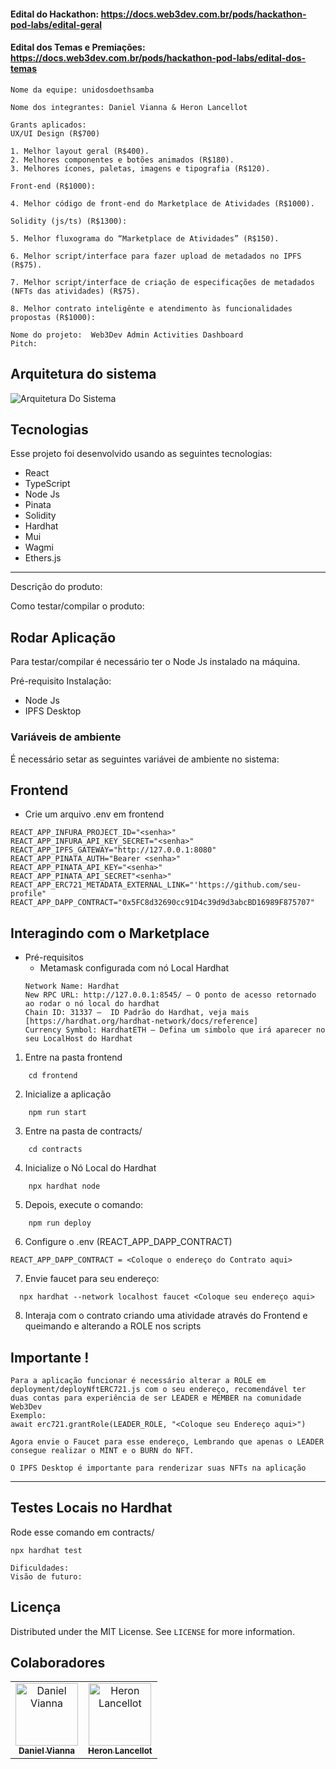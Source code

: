 #### Edital do Hackathon: https://docs.web3dev.com.br/pods/hackathon-pod-labs/edital-geral
#### Edital dos Temas e Premiações: https://docs.web3dev.com.br/pods/hackathon-pod-labs/edital-dos-temas

```
Nome da equipe: unidosdoethsamba

Nome dos integrantes: Daniel Vianna & Heron Lancellot

Grants aplicados:
UX/UI Design (R$700)

1. Melhor layout geral (R$400).
2. Melhores componentes e botões animados (R$180).
3. Melhores ícones, paletas, imagens e tipografia (R$120).

Front-end (R$1000):

4. Melhor código de front-end do Marketplace de Atividades (R$1000).

Solidity (js/ts) (R$1300):

5. Melhor fluxograma do “Marketplace de Atividades” (R$150).

6. Melhor script/interface para fazer upload de metadados no IPFS (R$75).

7. Melhor script/interface de criação de especificações de metadados (NFTs das atividades) (R$75).

8. Melhor contrato inteligênte e atendimento às funcionalidades propostas (R$1000):

```

```
Nome do projeto:  Web3Dev Admin Activities Dashboard
Pitch:
```
## Arquitetura do sistema
![Arquitetura Do Sistema](https://ipfs.io/ipfs/QmUYos9SV1mYio2yffp4t3JUdbn77L66mwijAKyH41VQbj?filename=NFT%20Web3Dev.png)

## Tecnologias

Esse projeto foi desenvolvido usando as seguintes tecnologias:

- React
- TypeScript
- Node Js
- Pinata
- Solidity
- Hardhat
- Mui
- Wagmi
- Ethers.js
---

Descrição do produto:

Como testar/compilar o produto:

## Rodar Aplicação

Para testar/compilar é necessário ter o Node Js instalado na máquina.

Pré-requisito Instalação:

- Node Js
- IPFS Desktop

### Variáveis de ambiente

É necessário setar as seguintes variávei de ambiente no sistema:

## Frontend
- Crie um arquivo .env em frontend

```
REACT_APP_INFURA_PROJECT_ID="<senha>"
REACT_APP_INFURA_API_KEY_SECRET="<senha>"
REACT_APP_IPFS_GATEWAY="http://127.0.0.1:8080" 
REACT_APP_PINATA_AUTH="Bearer <senha>"
REACT_APP_PINATA_API_KEY="<senha>"
REACT_APP_PINATA_API_SECRET"<senha>"
REACT_APP_ERC721_METADATA_EXTERNAL_LINK="'https://github.com/seu-profile"
REACT_APP_DAPP_CONTRACT="0x5FC8d32690cc91D4c39d9d3abcBD16989F875707"
```

## Interagindo com o Marketplace


- Pré-requisitos
    - Metamask configurada com nó Local Hardhat
    ```
    Network Name: Hardhat
    New RPC URL: http://127.0.0.1:8545/ — O ponto de acesso retornado ao rodar o nó local do hardhat
    Chain ID: 31337 —  ID Padrão do Hardhat, veja mais [https://hardhat.org/hardhat-network/docs/reference]
    Currency Symbol: HardhatETH — Defina um simbolo que irá aparecer no seu LocalHost do Hardhat
    ```
1. Entre na pasta frontend

```
    cd frontend
```

2. Inicialize a aplicação

```
    npm run start
```

3. Entre na pasta de contracts/

```
    cd contracts
```

4. Inicialize o Nó Local do Hardhat

```
    npx hardhat node
```

5. Depois, execute o comando:

```
    npm run deploy
```

6. Configure o .env (REACT_APP_DAPP_CONTRACT)
```
REACT_APP_DAPP_CONTRACT = <Coloque o endereço do Contrato aqui>
```

7. Envie faucet para seu endereço:
```
  npx hardhat --network localhost faucet <Coloque seu endereço aqui>  
```

8. Interaja com o contrato criando uma atividade através do Frontend e queimando e alterando a ROLE nos scripts

## Importante !
```
Para a aplicação funcionar é necessário alterar a ROLE em deployment/deployNftERC721.js com o seu endereço, recomendável ter duas contas para experiência de ser LEADER e MEMBER na comunidade Web3Dev
Exemplo:    
await erc721.grantRole(LEADER_ROLE, "<Coloque seu Endereço aqui>")

Agora envie o Faucet para esse endereço, Lembrando que apenas o LEADER consegue realizar o MINT e o BURN do NFT.

O IPFS Desktop é importante para renderizar suas NFTs na aplicação

```
---

## Testes Locais no Hardhat
Rode esse comando em contracts/ 
``` 
npx hardhat test
```


```
Dificuldades:
Visão de futuro:

```
## Licença

Distributed under the MIT License. See `LICENSE` for more information.

## Colaboradores

<table>
  <tr>
    <td align="center">
      <a href="https://www.linkedin.com/in/daniel-vianna-431a0932/">
        <img src="https://avatars.githubusercontent.com/u/19876786?v=4" width="100px;" alt="Daniel Vianna"/><br>
        <sub>
          <b>Daniel Vianna</b>
        </sub>
      </a>
    </td>
    <td align="center">
      <a href="https://www.linkedin.com/in/heron-lancellot">
        <img src="https://avatars.githubusercontent.com/u/57544272?v=4" width="100px;" alt="Heron Lancellot"/><br>
        <sub>
          <b>Heron Lancellot</b>
        </sub>
      </a>
    </td>
  </tr>
</table>
